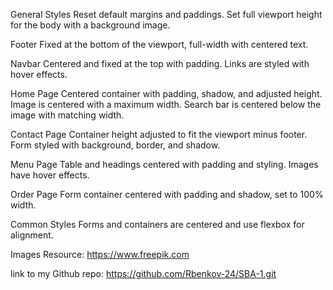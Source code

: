 General Styles
Reset default margins and paddings.
Set full viewport height for the body with a background image.

Footer
Fixed at the bottom of the viewport, full-width with centered text.

Navbar
Centered and fixed at the top with padding. Links are styled with hover effects.

Home Page
Centered container with padding, shadow, and adjusted height.
Image is centered with a maximum width.
Search bar is centered below the image with matching width.

Contact Page
Container height adjusted to fit the viewport minus footer.
Form styled with background, border, and shadow.

Menu Page
Table and headings centered with padding and styling.
Images have hover effects.

Order Page
Form container centered with padding and shadow, set to 100% width.

Common Styles
Forms and containers are centered and use flexbox for alignment.

Images Resource:
https://www.freepik.com

link to my Github repo:
https://github.com/Rbenkov-24/SBA-1.git